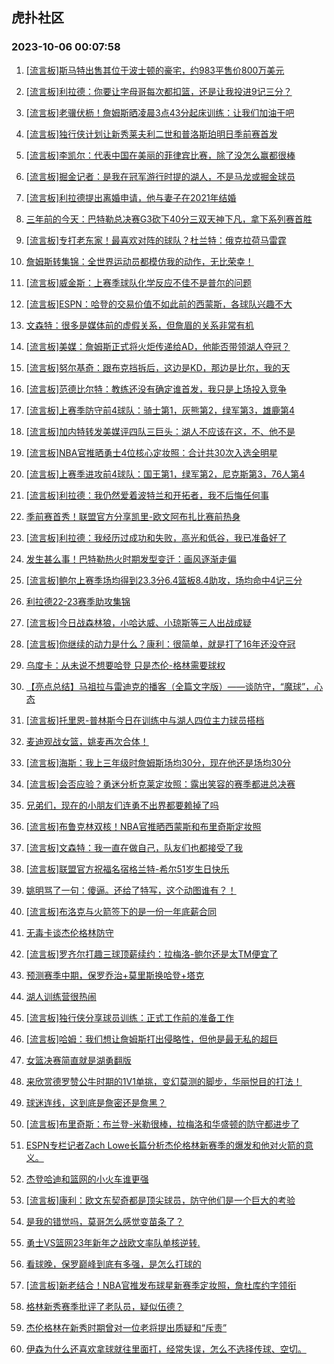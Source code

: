 ## 虎扑社区 
### 2023-10-06 00:07:58

1. [[流言板]斯马特出售其位于波士顿的豪宅，约983平售价800万美元](https://bbs.hupu.com/62350265.html)

2. [[流言板]利拉德：你要让字母哥每次都扣篮，还是让我投进9记三分？](https://bbs.hupu.com/62349864.html)

3. [[流言板]老骥伏枥！詹姆斯晒凌晨3点43分起床训练：让我们加油干吧](https://bbs.hupu.com/62348918.html)

4. [[流言板]独行侠计划让新秀莱夫利二世和普洛斯珀明日季前赛首发](https://bbs.hupu.com/62350903.html)

5. [[流言板]李凯尔：代表中国在美丽的菲律宾比赛，除了没怎么赢都很棒](https://bbs.hupu.com/62349727.html)

6. [[流言板]掘金记者：是我在冠军游行时提的湖人，不是马龙或掘金球员](https://bbs.hupu.com/62349493.html)

7. [[流言板]利拉德提出离婚申请，他与妻子在2021年结婚](https://bbs.hupu.com/62345727.html)

8. [三年前的今天：巴特勒总决赛G3砍下40分三双天神下凡，拿下系列赛首胜](https://bbs.hupu.com/62347032.html)

9. [[流言板]专打老东家！最喜欢对阵的球队？杜兰特：俄克拉荷马雷霆](https://bbs.hupu.com/62347235.html)

10. [詹姆斯转集锦：全世界运动员都模仿我的动作，无比荣幸！](https://bbs.hupu.com/62346581.html)

11. [[流言板]威金斯：上赛季球队化学反应不佳不是普尔的问题](https://bbs.hupu.com/62349209.html)

12. [[流言板]ESPN：哈登的交易价值不如此前的西蒙斯，各球队兴趣不大](https://bbs.hupu.com/62346217.html)

13. [文森特：很多是媒体前的虚假关系，但詹眉的关系非常有机](https://bbs.hupu.com/62347503.html)

14. [[流言板]美媒：詹姆斯正式将火炬传递给AD，他能否带领湖人夺冠？](https://bbs.hupu.com/62350099.html)

15. [[流言板]努尔基奇：跟布克挡拆后，这边是KD，那边是比尔，我的天](https://bbs.hupu.com/62347035.html)

16. [[流言板]范德比尔特：教练还没有确定谁首发，我只是上场投入竞争](https://bbs.hupu.com/62349763.html)

17. [[流言板]上赛季防守前4球队：骑士第1，灰熊第2，绿军第3，雄鹿第4](https://bbs.hupu.com/62351662.html)

18. [[流言板]加内特转发美媒评四队三巨头：湖人不应该在这，不、他不是](https://bbs.hupu.com/62344833.html)

19. [[流言板]NBA官推晒勇士4位核心定妆照：合计共30次入选全明星](https://bbs.hupu.com/62345133.html)

20. [[流言板]上赛季进攻前4球队：国王第1，绿军第2，尼克斯第3，76人第4](https://bbs.hupu.com/62351605.html)

21. [[流言板]利拉德：我仍然爱着波特兰和开拓者，我不后悔任何事](https://bbs.hupu.com/62350204.html)

22. [季前赛首秀！联盟官方分享凯里-欧文阿布扎比赛前热身](https://bbs.hupu.com/62352081.html)

23. [[流言板]利拉德：我经历过成功和失败，高光和低谷，我已准备好了](https://bbs.hupu.com/62350321.html)

24. [发生甚么事！巴特勒热火时期发型变迁：画风逐渐走偏](https://bbs.hupu.com/62344150.html)

25. [[流言板]鲍尔上赛季场均得到23.3分6.4篮板8.4助攻，场均命中4记三分](https://bbs.hupu.com/62351858.html)

26. [利拉德22-23赛季助攻集锦](https://bbs.hupu.com/62350001.html)

27. [[流言板]今日战森林狼，小哈达威、小琼斯等三人出战成疑](https://bbs.hupu.com/62351615.html)

28. [[流言板]你继续的动力是什么？康利：很简单，就是打了16年还没夺冠](https://bbs.hupu.com/62349067.html)

29. [乌度卡：从未说不想要哈登 只是杰伦-格林需要球权](https://bbs.hupu.com/62351706.html)

30. [【亮点总结】马祖拉与雷迪克的播客（全篇文字版）——谈防守，“魔球”，心态](https://bbs.hupu.com/62350394.html)

31. [[流言板]托里恩-普林斯今日在训练中与湖人四位主力球员搭档](https://bbs.hupu.com/62345628.html)

32. [麦迪观战女篮，姚麦再次合体！](https://bbs.hupu.com/62350137.html)

33. [[流言板]海斯：我上三年级时詹姆斯场均30分，现在他还是场均30分](https://bbs.hupu.com/62343016.html)

34. [[流言板]会否应验？勇迷分析克莱定妆照：露出笑容的赛季都进总决赛](https://bbs.hupu.com/62344112.html)

35. [兄弟们，现在的小朋友们连勇不出界都要赖掉了吗](https://bbs.hupu.com/62351891.html)

36. [[流言板]布鲁克林双核！NBA官推晒西蒙斯和布里奇斯定妆照](https://bbs.hupu.com/62345804.html)

37. [[流言板]文森特：我一直在做自己，队友们也都接受了我](https://bbs.hupu.com/62349302.html)

38. [[流言板]联盟官方祝福名宿格兰特-希尔51岁生日快乐](https://bbs.hupu.com/62351839.html)

39. [姚明骂了一句：傻逼。还给了特写，这个动图谁有？！](https://bbs.hupu.com/62344135.html)

40. [[流言板]布洛克与火箭签下的是一份一年底薪合同](https://bbs.hupu.com/62349490.html)

41. [无毒卡谈杰伦格林防守](https://bbs.hupu.com/62351075.html)

42. [[流言板]罗齐尔打趣三球顶薪续约：拉梅洛-鲍尔还是太TM便宜了](https://bbs.hupu.com/62349885.html)

43. [预测赛季中期，保罗乔治+莫里斯换哈登+塔克](https://bbs.hupu.com/62350349.html)

44. [湖人训练营很热闹](https://bbs.hupu.com/62351433.html)

45. [[流言板]独行侠分享球员训练：正式工作前的准备工作](https://bbs.hupu.com/62352005.html)

46. [[流言板]哈姆：我们想让詹姆斯打出侵略性，但他是最无私的超巨](https://bbs.hupu.com/62344207.html)

47. [女篮决赛简直就是湖勇翻版](https://bbs.hupu.com/62350337.html)

48. [来欣赏德罗赞公牛时期的1V1单挑，变幻莫测的脚步，华丽悦目的打法！](https://bbs.hupu.com/62350415.html)

49. [球迷连线，这到底是詹密还是詹黑？](https://bbs.hupu.com/62350874.html)

50. [[流言板]布里奇斯：布兰登-米勒很棒，拉梅洛和华盛顿的防守都进步了](https://bbs.hupu.com/62349890.html)

51. [ESPN专栏记者Zach Lowe长篇分析杰伦格林新赛季的爆发和他对火箭的意义。](https://bbs.hupu.com/62351877.html)

52. [杰登哈迪和篮网的小火车谁更强](https://bbs.hupu.com/62351712.html)

53. [[流言板]康利：欧文东契奇都是顶尖球员，防守他们是一个巨大的考验](https://bbs.hupu.com/62349367.html)

54. [是我的错觉吗，莫哥怎么感觉变苗条了？](https://bbs.hupu.com/62350528.html)

55. [勇士VS篮网23年新年之战欧文率队单核逆转.](https://bbs.hupu.com/62346864.html)

56. [看球晚，保罗巅峰到底有多强，是怎么打球的](https://bbs.hupu.com/62350301.html)

57. [[流言板]新老结合！NBA官推发布球星新赛季定妆照，詹杜库约字领衔](https://bbs.hupu.com/62344606.html)

58. [格林新秀赛季批评了老队员，疑似伍德？](https://bbs.hupu.com/62351298.html)

59. [杰伦格林在新秀时期曾对一位老将提出质疑和“斥责”](https://bbs.hupu.com/62351620.html)

60. [伊森为什么还喜欢拿球就往里面打，经常失误，怎么不选择传球、空切。](https://bbs.hupu.com/62348219.html)

